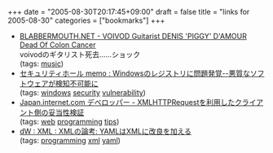 +++
date = "2005-08-30T20:17:45+09:00"
draft = false
title = "links for 2005-08-30"
categories = ["bookmarks"]
+++

<ul>
	<li>
		<div><a href="http://www.roadrunnerrecords.com/blabbermouth.net/news.aspx?mode=Article&newsitemID=40945">BLABBERMOUTH.NET - VOIVOD Guitarist DENIS 'PIGGY' D'AMOUR Dead Of Colon Cancer</a></div>
		<div>voivodのギタリスト死去……ショック</div>
		<div>(tags: <a href="http://del.icio.us/nobu666/music">music</a>)</div>
	</li>
	<li>
		<div><a href="http://www.st.ryukoku.ac.jp/~kjm/security/memo/2005/08.html#20050829_reg">セキュリティホール memo : Windowsのレジストリに問題発覚--悪質なソフトウェアが検知不可能に</a></div>
		<div>(tags: <a href="http://del.icio.us/nobu666/windows">windows</a> <a href="http://del.icio.us/nobu666/security">security</a> <a href="http://del.icio.us/nobu666/vulnerability">vulnerability</a>)</div>
	</li>
	<li>
		<div><a href="http://japan.internet.com/developer/20050830/25.html">Japan.internet.com デベロッパー - XMLHTTPRequestを利用したクライアント側の妥当性検証</a></div>
		<div>(tags: <a href="http://del.icio.us/nobu666/web">web</a> <a href="http://del.icio.us/nobu666/programming">programming</a> <a href="http://del.icio.us/nobu666/tips">tips</a>)</div>
	</li>
	<li>
		<div><a href="http://www-6.ibm.com/jp/developerworks/xml/030124/j_x-matters23.html">dW : XML : XMLの論考: YAMLはXMLに改良を加える</a></div>
		<div>(tags: <a href="http://del.icio.us/nobu666/programming">programming</a> <a href="http://del.icio.us/nobu666/xml">xml</a> <a href="http://del.icio.us/nobu666/yaml">yaml</a>)</div>
	</li>
</ul>
